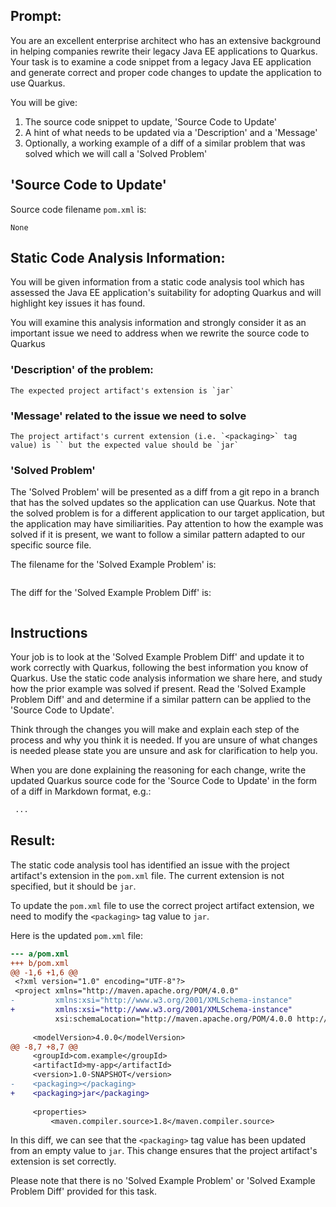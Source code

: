 ## Prompt:
You are an excellent enterprise architect who has an extensive
background in helping companies rewrite their legacy Java EE applications to 
Quarkus.  Your task is to examine a code snippet from a legacy Java EE application and 
generate correct and proper code changes to update the application to use Quarkus.

You will be give:
1. The source code snippet to update, 'Source Code to Update'
2. A hint of what needs to be updated via a 'Description' and a 'Message'
3. Optionally, a working example of a diff of a similar problem that was solved which we will call a 'Solved Problem'

## 'Source Code to Update'
Source code filename ``` pom.xml ``` is:
```
None
```

## Static Code Analysis Information:

You will be given information from a static code analysis tool which has assessed the 
Java EE application's suitability for adopting Quarkus and will highlight key issues it has found.

You will examine this analysis information and strongly consider it as an important 
issue we need to address when we rewrite the source code to Quarkus

### 'Description' of the problem: 
```
The expected project artifact's extension is `jar`

```

### 'Message' related to the issue we need to solve
```
The project artifact's current extension (i.e. `<packaging>` tag value) is `` but the expected value should be `jar`
```

### 'Solved Problem'
The 'Solved Problem' will be presented as a diff from a git repo in a branch that has
the solved updates so the application can use Quarkus. Note that the solved problem is 
for a different application to our target application, but the application may have similiarities.
Pay attention to how the example was solved if it is present, we want to follow a similar 
pattern adapted to our specific source file.

The filename for the 'Solved Example Problem' is:
```

```

The diff for the 'Solved Example Problem Diff' is:
```

```


## Instructions
Your job is to look at the 'Solved Example Problem Diff' and update it to work correctly with Quarkus,
following the best information you know of Quarkus.  Use the static code analysis information we share 
here, and study how the prior example was solved if present.  Read the 'Solved Example Problem Diff'
and and determine if a similar pattern can be applied to the 'Source Code to Update'.

Think through the changes you will make and explain each step of the process and why you think it is needed.
If you are unsure of what changes is needed please state you are unsure and ask 
for clarification to help you.

When you are done explaining the reasoning for each change, write the updated 
Quarkus source code for the 'Source Code to Update' in the form of a diff
in Markdown format, e.g.:

```diff
 ...
```


## Result:
The static code analysis tool has identified an issue with the project artifact's extension in the `pom.xml` file. The current extension is not specified, but it should be `jar`.

To update the `pom.xml` file to use the correct project artifact extension, we need to modify the `<packaging>` tag value to `jar`.

Here is the updated `pom.xml` file:

```diff
--- a/pom.xml
+++ b/pom.xml
@@ -1,6 +1,6 @@
 <?xml version="1.0" encoding="UTF-8"?>
 <project xmlns="http://maven.apache.org/POM/4.0.0"
-         xmlns:xsi="http://www.w3.org/2001/XMLSchema-instance"
+         xmlns:xsi="http://www.w3.org/2001/XMLSchema-instance"
          xsi:schemaLocation="http://maven.apache.org/POM/4.0.0 http://maven.apache.org/xsd/maven-4.0.0.xsd">
 
     <modelVersion>4.0.0</modelVersion>
@@ -8,7 +8,7 @@
     <groupId>com.example</groupId>
     <artifactId>my-app</artifactId>
     <version>1.0-SNAPSHOT</version>
-    <packaging></packaging>
+    <packaging>jar</packaging>
 
     <properties>
         <maven.compiler.source>1.8</maven.compiler.source>
```

In this diff, we can see that the `<packaging>` tag value has been updated from an empty value to `jar`. This change ensures that the project artifact's extension is set correctly.

Please note that there is no 'Solved Example Problem' or 'Solved Example Problem Diff' provided for this task.

